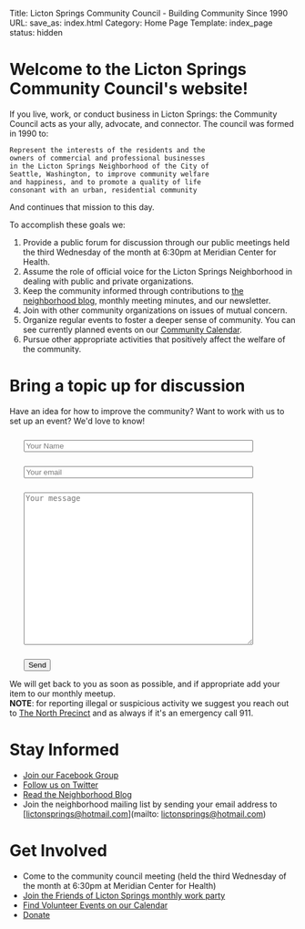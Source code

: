 Title: Licton Springs Community Council - Building Community Since 1990
URL:
save_as: index.html
Category: Home Page
Template: index_page
status: hidden

# Welcome to the Licton Springs Community Council's website!

If you live, work, or conduct business in Licton Springs: the Community Council acts as your ally, advocate, and connector.
The council was formed in 1990 to:

```
Represent the interests of the residents and the
owners of commercial and professional businesses
in the Licton Springs Neighborhood of the City of
Seattle, Washington, to improve community welfare
and happiness, and to promote a quality of life
consonant with an urban, residential community
```

And continues that mission to this day.

To accomplish these goals we:

1. Provide a public forum for discussion through our public meetings held the third Wednesday of the month at 6:30pm at Meridian Center for Health.
2. Assume the role of official voice for the Licton Springs Neighborhood in dealing with public and private organizations.
3. Keep the community informed through contributions to [the neighborhood blog](https://lovelicton.com/), monthly meeting minutes, and our newsletter.
4. Join with other community organizations on issues of mutual concern.
5. Organize regular events to foster a deeper sense of community. You can see currently planned events on our [Community Calendar](/pages/community-calendar.html).
6. Pursue other appropriate activities that positively affect the welfare of the community.

# Bring a topic up for discussion

Have an idea for how to improve the community? Want to work with us to set up an event?
We'd love to know!


<form method="POST" action="https://formspree.io/lictonspringscouncil@gmail.com">
  <input type="text" name="name" placeholder="Your Name" style="width: 80%; display: block; clear: both; margin: 5%;">
  <input type="email" name="email" placeholder="Your email" style="width: 80%; display: block; clear: both; margin: 5%;">
  <textarea name="message" placeholder="Your message" style="width: 80%; display: block; clear: both; margin: 5%; height: 20em"></textarea>
  <button type="submit" style="margin-left: 5%;">Send</button>
</form>

We will get back to you as soon as possible, and if appropriate add your item to our monthly meetup. <br />
**NOTE**: for reporting illegal or suspicious activity we suggest you reach out to [The North Precinct](https://www.seattle.gov/police/about-us/police-locations/north-precinct/north-precinct-contacts) and as always if it's an emergency call 911.

# Stay Informed
* [Join our Facebook Group](https://www.facebook.com/LictonSpringsNeighborhood/)
* [Follow us on Twitter](https://twitter.com/LictonSprings)
* [Read the Neighborhood Blog](https://lovelicton.com/)
* Join the neighborhood mailing list by sending your email address to [lictonsprings@hotmail.com](mailto: lictonsprings@hotmail.com)


# Get Involved
* Come to the community council meeting (held the third Wednesday of the month at 6:30pm at Meridian Center for Health)
* [Join the Friends of Licton Springs monthly work party](/work_party.pdf)
* [Find Volunteer Events on our Calendar](/pages/community-calendar.html)
* [Donate](https://www.paypal.com/donate/?token=NE1anuglqCz3JeajqvU-yxgiic3qyD912FQtG11H_ROYYde_Dw8dJwwzxZKa2TsbDVxygm&country.x=US&locale.x=US&Z3JncnB0=)
